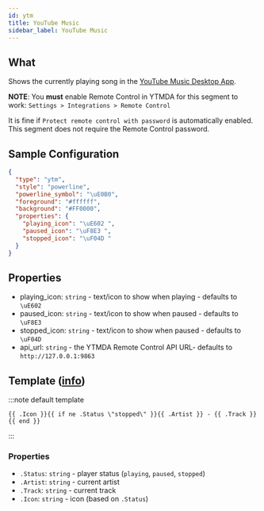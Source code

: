 ```yaml
---
id: ytm
title: YouTube Music
sidebar_label: YouTube Music
---
```


## What

Shows the currently playing song in the [YouTube Music Desktop App](https://github.com/ytmdesktop/ytmdesktop).

**NOTE**: You **must** enable Remote Control in YTMDA for this segment to work: `Settings > Integrations > Remote Control`

It is fine if `Protect remote control with password` is automatically enabled. This segment does not require the
Remote Control password.

## Sample Configuration

```json
{
  "type": "ytm",
  "style": "powerline",
  "powerline_symbol": "\uE0B0",
  "foreground": "#ffffff",
  "background": "#FF0000",
  "properties": {
    "playing_icon": "\uE602 ",
    "paused_icon": "\uF8E3 ",
    "stopped_icon": "\uF04D "
  }
}
```

## Properties

- playing_icon: `string` - text/icon to show when playing - defaults to `\uE602 `
- paused_icon: `string` - text/icon to show when paused - defaults to `\uF8E3 `
- stopped_icon: `string` - text/icon to show when paused - defaults to `\uF04D `
- api_url: `string` - the YTMDA Remote Control API URL- defaults to `http://127.0.0.1:9863`

## Template ([info][templates])

:::note default template

``` template
{{ .Icon }}{{ if ne .Status \"stopped\" }}{{ .Artist }} - {{ .Track }}{{ end }}
```

:::

### Properties

- `.Status`: `string` - player status (`playing`, `paused`, `stopped`)
- `.Artist`: `string` - current artist
- `.Track`: `string` - current track
- `.Icon`: `string` - icon (based on `.Status`)

[templates]: /docs/config-templates

[templates]: /docs/config-templates
